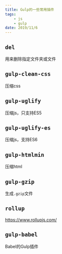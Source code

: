 ```yaml
---
title: Gulp的一些常用插件
tags:
    - js
    - gulp
date: 2019/11/6
---
```


## `del`

用来删除指定文件夹或文件

## `gulp-clean-css`

压缩css

## `gulp-uglify`

压缩js，只支持ES5

## `gulp-uglify-es`

压缩js，支持ES6

## `gulp-htmlmin`

压缩html

## `gulp-gzip`

生成`.gzip`文件

## `rollup`

<https://www.rollupjs.com/>

## `gulp-babel`

Babel的Gulp插件
